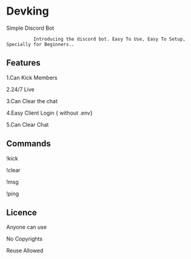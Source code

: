 # Devking
Simple Discord Bot

              Introducing the discord bot. Easy To Use, Easy To Setup, Specially for Beginners..
              
Features
--------

1.Can Kick Members 

2.24/7 Live

3.Can Clear the chat

4.Easy Client Login { without .env}

5.Can Clear Chat 

Commands
--------
!kick

!clear

!msg

!ping

Licence
------
Anyone can use

No Copyrights

Reuse Allowed


